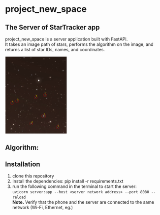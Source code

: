 # project_new_space 
## The Server of StarTracker app
project_new_space is a server application built with FastAPI.<br /> It takes an image path of stars, performs the algorithm on the image, and returns a list of star IDs, names, and coordinates.

<img width="200" src="photo/צילום מסך 2023-06-05 133258.png">

## Algorithm:


## Installation
1. clone this repository
2. Install the dependencies: pip install -r requirements.txt
3.  run the following command in the terminal to start the server:<br />
```uvicorn server:app --host <server network address> --port 8080 --reload``` <br />
**Note.** Verify that the phone and the server are connected to the same network (Wi-Fi, Ethernet, eg.)
